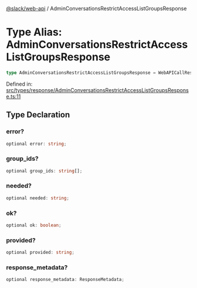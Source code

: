 [@slack/web-api](../index.md) / AdminConversationsRestrictAccessListGroupsResponse

# Type Alias: AdminConversationsRestrictAccessListGroupsResponse

```ts
type AdminConversationsRestrictAccessListGroupsResponse = WebAPICallResult & object;
```

Defined in: [src/types/response/AdminConversationsRestrictAccessListGroupsResponse.ts:11](https://github.com/slackapi/node-slack-sdk/blob/main/packages/web-api/src/types/response/AdminConversationsRestrictAccessListGroupsResponse.ts#L11)

## Type Declaration

### error?

```ts
optional error: string;
```

### group\_ids?

```ts
optional group_ids: string[];
```

### needed?

```ts
optional needed: string;
```

### ok?

```ts
optional ok: boolean;
```

### provided?

```ts
optional provided: string;
```

### response\_metadata?

```ts
optional response_metadata: ResponseMetadata;
```
